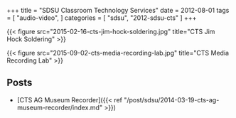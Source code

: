 +++
title = "SDSU Classroom Technology Services"
date = 2012-08-01
tags = [
  "audio-video",
]
categories = [
  "sdsu",
  "2012-sdsu-cts"
]
+++

{{< figure src="2015-02-16-cts-jim-hock-soldering.jpg"
  title="CTS Jim Hock Soldering" >}}

{{< figure src="2015-09-02-cts-media-recording-lab.jpg"
  title="CTS Media Recording Lab" >}}

## Posts

- [CTS AG Museum Recorder]({{< ref "/post/sdsu/2014-03-19-cts-ag-museum-recorder/index.md" >}})

